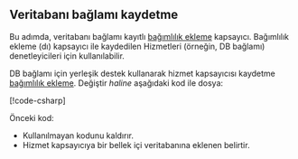 ## <a name="register-the-database-context"></a>Veritabanı bağlamı kaydetme

Bu adımda, veritabanı bağlamı kayıtlı [bağımlılık ekleme](xref:fundamentals/dependency-injection) kapsayıcı. Bağımlılık ekleme (dı) kapsayıcı ile kaydedilen Hizmetleri (örneğin, DB bağlamı) denetleyicileri için kullanılabilir.

DB bağlamı için yerleşik destek kullanarak hizmet kapsayıcısı kaydetme [bağımlılık ekleme](xref:fundamentals/dependency-injection). Değiştir *haline* aşağıdaki kod ile dosya:

[!code-csharp[](../../tutorials/first-web-api/sample/TodoApi/Startup.cs?highlight=2,4,12)]

Önceki kod:

* Kullanılmayan kodunu kaldırır.
* Hizmet kapsayıcıya bir bellek içi veritabanına eklenen belirtir.